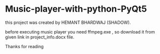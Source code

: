 # Music-player-with-python-PyQt5
this project was created by HEMANT BHARDWAJ (SHADOW).

before executing music player you need ffmpeg.exe , so download it from given link in project_info.docx file.

Thanks for reading
